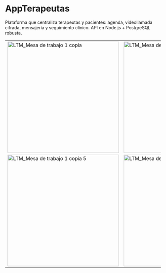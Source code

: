 # AppTerapeutas
Plataforma que centraliza terapeutas y pacientes: agenda, videollamada cifrada, mensajería y seguimiento clínico. API en Node.js + PostgreSQL robusta.

<!-- Mosaico 2×2 con imágenes reducidas -->
<table>
  <tr>
    <td>
      <img alt="LTM_Mesa de trabajo 1 copia"
           src="https://github.com/user-attachments/assets/0c54f667-5ac2-48c6-82cb-17152edbf7a5"
           width="360" />
    </td>
    <td>
      <img alt="LTM_Mesa de trabajo 1 copia 6"
           src="https://github.com/user-attachments/assets/5024357b-f9db-4a0c-bd37-967d5dcf9bf1"
           width="360" />
    </td>
  </tr>
  <tr>
    <td>
      <img alt="LTM_Mesa de trabajo 1 copia 5"
           src="https://github.com/user-attachments/assets/38b90232-8ebd-470c-b50e-c8ad2d9083e9"
           width="360" />
    </td>
    <td>
      <img alt="LTM_Mesa de trabajo 1"
           src="https://github.com/user-attachments/assets/68845bba-ec8e-45e3-85f9-c4b894fa6952"
           width="360" />
    </td>
  </tr>
</table>

<!-- Opción alternativa: una por línea centradas y pequeñas -->
<!--
<p align="center">
  <img src="..." alt="..." width="320" />
</p>
-->
